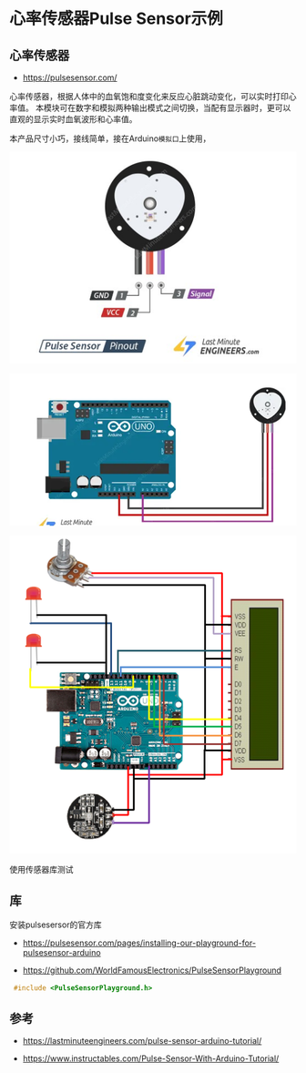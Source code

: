 # 心率传感器Pulse Sensor示例

## 心率传感器

* https://pulsesensor.com/

心率传感器，根据人体中的血氧饱和度变化来反应心脏跳动变化，可以实时打印心率值。
本模块可在数字和模拟两种输出模式之间切换，当配有显示器时，更可以直观的显示实时血氧波形和心率值。

本产品尺寸小巧，接线简单，接在Arduino`模拟口`上使用，


![](img/pulsesersor_pinout.jpg)

![](img/pulsesensor_layout.png)

 ![](img/pulsesensor_lcd1602a.jpg)

 使用传感器库测试

## 库

安装pulsesersor的官方库

* https://pulsesensor.com/pages/installing-our-playground-for-pulsesensor-arduino

* https://github.com/WorldFamousElectronics/PulseSensorPlayground

```c
 #include <PulseSensorPlayground.h>  
```

## 参考

* https://lastminuteengineers.com/pulse-sensor-arduino-tutorial/

* https://www.instructables.com/Pulse-Sensor-With-Arduino-Tutorial/



